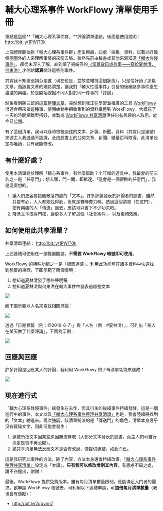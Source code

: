 # 輔大心理系事件 WorkFlowy 清單使用手冊

重點是這個**「輔大心理系事件群」**評論清單連結，後面是使用說明： http://bit.ly/1PWlT0k

上個禮拜開始對「輔大心理系事件群」產生興趣，四處「採集」資料，試著以好幾個圈圈外的人來理解事情的來龍去脈。雖然先前由臉書或其他來源知道[「輔大性侵事件」](http://bit.ly/1U8lB89)，卻從未深入了解。直到讀了張娟芬的[〈當尊敬已成往事——寫給夏林清、何東洪〉](http://bit.ly/1UMt9HM)才開始**認真**關注這些則事件。

其實我不知道張娟芬是誰（現在也是，並故意維持這個狀態），只是恰好讀了那篇文章，而該篇文章的理路清楚，讓我對「輔大性侵事件」引發的後續諸多事件產生濃濃的興趣。於是開始挖掘不同人對於同一件事的「評論」...

然後看到陳三郎的這篇[整理文章](http://bit.ly/1U8mQ7x)，突然想到我正在學習並推廣的工具 [WorkFlowy](http://bit.ly/2dgvnn7) 很適合用來做這種事，便開始動手把收集到的資料彙整到 WorkFlowy。大概花了一天的時間把雛型搭好，並製成 [WorkFlowy 共享清單](http://snip.ly/81btj)供任何有興趣的人取用，於今日[公開](http://bit.ly/1PWlT0k)。

有了這個清單，我可以隨時檢視過往的文本、評論、新聞。資料（其實只是連結）來源主人我通通不認識，全由臉書上的公開文章、新聞、維基百科取得。此清單設定為唯讀，只有我能修改。

## 有什麼好處？

使用本清單對於理解「輔心系事件」有什麼幫助？小叮噹的道具中，我最愛的前三名之一是「任意門」：想去哪，門一開，即抵達。「這會是一個很酷的任意門」，我是這麼想的。

1. 讓人們更容易接觸散落四處的「文本」。許多評論發表於評論者的臉書，雖然只要有心，人人都能找得到，但就是費時費力啊。透過這個清單（任意門），把有興趣的人「傳送」過去，應該可以省下不少功夫吧。
1. 降低文本取得門檻，讓更多人了解這個「社會案件」，以及後續效應。

## 如何使用此共享清單？

共享清單連結： http://bit.ly/1PWlT0k

上述連結可使用任一瀏覽器開啟，**不需要 WorkFlowy 帳號即可使用**。

[WorkFlowy](https://workflowy.com/invite/22f70545.lnx) 的特殊功能之一是「標籤過濾」。利用此功能可在諸多資料中快速找到想要的東西，下圖示範了兩個情境：

1. 想知道夏林清發了哪些聲明稿
1. 想知道夏林清與何東洪在輔大事件中發表過哪些文本

![](https://dl.dropboxusercontent.com/u/367600/blog_assets/WorkFlowy/WorkFlowyDemo1.gif)

而下圖示範以人名來查找相關評論：

![](https://dl.dropboxusercontent.com/u/367600/blog_assets/WorkFlowy/WorkFlowyDemo2.gif)

透過「日期標籤（例：@2016-6-7）」與「人名（例：#夏林清）」，可列出「某人在某天做了什麼評論」，下圖為示例：

![](https://dl.dropboxusercontent.com/u/367600/blog_assets/WorkFlowy/WorkFlowyDemo4.gif)

## 回應與回應

許多評論是回應某人的評論，我利用 WorkFlowy 的子母清單功能來達成：

![](https://dl.dropboxusercontent.com/u/367600/blog_assets/WorkFlowy/WorkFlowyDemo3.png)

## 現在進行式

「輔大心理系性侵事件」雖發生在去年，但其衍生的後續事件持續發酵。這是一個進行中的事件，本文以及[「輔大心理系事件整理共享清單」](http://bit.ly/1PWlT0k)也是，我會陸續將找到的「文本」納進來。再次強調，該清單扮演的是「傳送門」的角色，清單本身幾乎沒有截錄文字，因此可能會發生：

1. 連結所指文本因某些原因無法存取（大部分文本發表於臉書，而主人們可自行決定是否不再公開）。
1. 該共享清單無法反應文本是否修改過，僅提供連結，如此而已。

這是我研究此事件的方法，除了內容，方法本身還會持續改善。[「輔大心理系事件整理共享清單」](http://bit.ly/1PWlT0k)設定成「唯讀」，**只有我可以修改增刪其內容**，有思慮不周之處，請不吝提出，謝謝！

最後，WorkFlowy 提供免費版本，雖有每月清單數量限制，應能滿足入門者的需求。欲申請 WorkFlowy 帳號者，可利用以下連結申請，可**加倍每月清單數量**（我也會有獎勵）：

* http://bit.ly/2dgvnn7 
